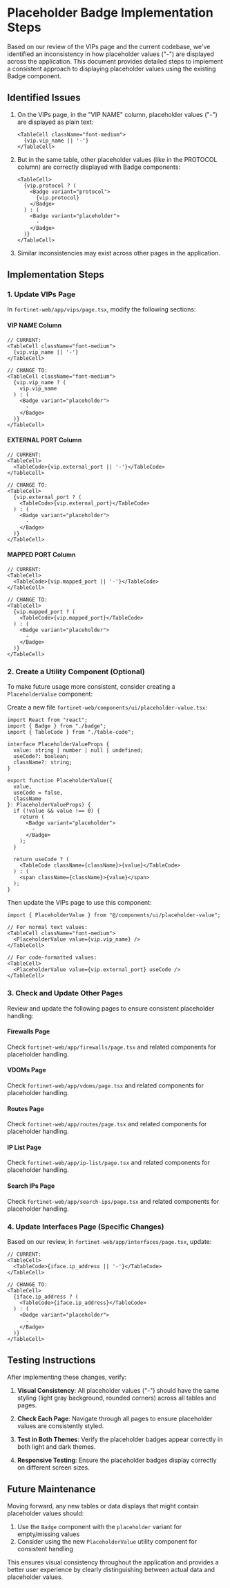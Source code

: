 # Placeholder Badge Implementation Steps

Based on our review of the VIPs page and the current codebase, we've identified an inconsistency in how placeholder values ("-") are displayed across the application. This document provides detailed steps to implement a consistent approach to displaying placeholder values using the existing Badge component.

## Identified Issues

1. On the VIPs page, in the "VIP NAME" column, placeholder values ("-") are displayed as plain text:
   ```tsx
   <TableCell className="font-medium">
     {vip.vip_name || '-'}
   </TableCell>
   ```

2. But in the same table, other placeholder values (like in the PROTOCOL column) are correctly displayed with Badge components:
   ```tsx
   <TableCell>
     {vip.protocol ? (
       <Badge variant="protocol">
         {vip.protocol}
       </Badge>
     ) : (
       <Badge variant="placeholder">
         -
       </Badge>
     )}
   </TableCell>
   ```

3. Similar inconsistencies may exist across other pages in the application.

## Implementation Steps

### 1. Update VIPs Page

In `fortinet-web/app/vips/page.tsx`, modify the following sections:

#### VIP NAME Column
```tsx
// CURRENT:
<TableCell className="font-medium">
  {vip.vip_name || '-'}
</TableCell>

// CHANGE TO:
<TableCell className="font-medium">
  {vip.vip_name ? (
    vip.vip_name
  ) : (
    <Badge variant="placeholder">
      -
    </Badge>
  )}
</TableCell>
```

#### EXTERNAL PORT Column
```tsx
// CURRENT:
<TableCell>
  <TableCode>{vip.external_port || '-'}</TableCode>
</TableCell>

// CHANGE TO:
<TableCell>
  {vip.external_port ? (
    <TableCode>{vip.external_port}</TableCode>
  ) : (
    <Badge variant="placeholder">
      -
    </Badge>
  )}
</TableCell>
```

#### MAPPED PORT Column
```tsx
// CURRENT:
<TableCell>
  <TableCode>{vip.mapped_port || '-'}</TableCode>
</TableCell>

// CHANGE TO:
<TableCell>
  {vip.mapped_port ? (
    <TableCode>{vip.mapped_port}</TableCode>
  ) : (
    <Badge variant="placeholder">
      -
    </Badge>
  )}
</TableCell>
```

### 2. Create a Utility Component (Optional)

To make future usage more consistent, consider creating a `PlaceholderValue` component:

Create a new file `fortinet-web/components/ui/placeholder-value.tsx`:

```tsx
import React from "react";
import { Badge } from "./badge";
import { TableCode } from "./table-code";

interface PlaceholderValueProps {
  value: string | number | null | undefined;
  useCode?: boolean;
  className?: string;
}

export function PlaceholderValue({ 
  value, 
  useCode = false,
  className 
}: PlaceholderValueProps) {
  if (!value && value !== 0) {
    return (
      <Badge variant="placeholder">
        -
      </Badge>
    );
  }
  
  return useCode ? (
    <TableCode className={className}>{value}</TableCode>
  ) : (
    <span className={className}>{value}</span>
  );
}
```

Then update the VIPs page to use this component:

```tsx
import { PlaceholderValue } from "@/components/ui/placeholder-value";

// For normal text values:
<TableCell className="font-medium">
  <PlaceholderValue value={vip.vip_name} />
</TableCell>

// For code-formatted values:
<TableCell>
  <PlaceholderValue value={vip.external_port} useCode />
</TableCell>
```

### 3. Check and Update Other Pages

Review and update the following pages to ensure consistent placeholder handling:

#### Firewalls Page
Check `fortinet-web/app/firewalls/page.tsx` and related components for placeholder handling.

#### VDOMs Page
Check `fortinet-web/app/vdoms/page.tsx` and related components for placeholder handling.

#### Routes Page
Check `fortinet-web/app/routes/page.tsx` and related components for placeholder handling.

#### IP List Page
Check `fortinet-web/app/ip-list/page.tsx` and related components for placeholder handling.

#### Search IPs Page
Check `fortinet-web/app/search-ips/page.tsx` and related components for placeholder handling.

### 4. Update Interfaces Page (Specific Changes)

Based on our review, in `fortinet-web/app/interfaces/page.tsx`, update:

```tsx
// CURRENT:
<TableCell>
  <TableCode>{iface.ip_address || '-'}</TableCode>
</TableCell>

// CHANGE TO:
<TableCell>
  {iface.ip_address ? (
    <TableCode>{iface.ip_address}</TableCode>
  ) : (
    <Badge variant="placeholder">
      -
    </Badge>
  )}
</TableCell>
```

## Testing Instructions

After implementing these changes, verify:

1. **Visual Consistency**: All placeholder values ("-") should have the same styling (light gray background, rounded corners) across all tables and pages.

2. **Check Each Page**: Navigate through all pages to ensure placeholder values are consistently styled.

3. **Test in Both Themes**: Verify the placeholder badges appear correctly in both light and dark themes.

4. **Responsive Testing**: Ensure the placeholder badges display correctly on different screen sizes.

## Future Maintenance

Moving forward, any new tables or data displays that might contain placeholder values should:

1. Use the `Badge` component with the `placeholder` variant for empty/missing values
2. Consider using the new `PlaceholderValue` utility component for consistent handling

This ensures visual consistency throughout the application and provides a better user experience by clearly distinguishing between actual data and placeholder values.